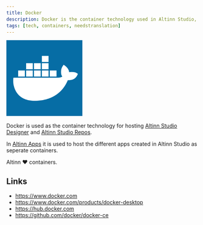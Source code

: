 ```yaml
---
title: Docker
description: Docker is the container technology used in Altinn Studio, Altinn Apps and Altinn Platform.
tags: [tech, containers, needstranslation]
---
```


![Docker logo](docker.png "Docker logo")

Docker is used as the container technology for hosting [Altinn Studio Designer](/nb/altinn-studio) and [Altinn Studio Repos](/nb/altinn-studio-repos).

In [Altinn Apps](/nb/altinn-studio-apps) it is used to host the different apps created in Altinn Studio as seperate containers.

Altinn ❤️ containers.

## Links

- https://www.docker.com
- https://www.docker.com/products/docker-desktop
- https://hub.docker.com
- https://github.com/docker/docker-ce
